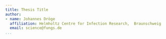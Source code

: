 ```yaml
---
title: Thesis Title
author:
- name: Johannes Dröge
  affiliation: Helmholtz Centre for Infection Research,  Braunschweig
  email: science@fungs.de
...
```


